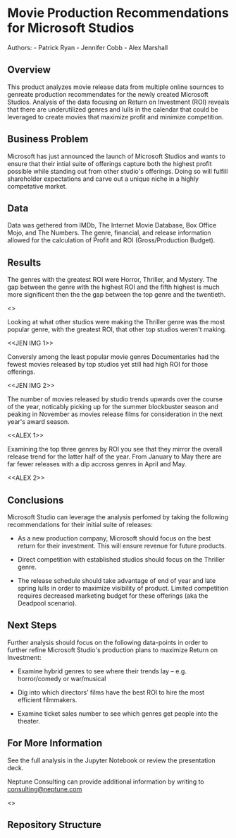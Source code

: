 # Movie Production Recommendations for Microsoft Studios #

Authors: 
    - Patrick Ryan
    - Jennifer Cobb
    - Alex Marshall

## Overview ##
This product analyzes movie release data from multiple online sournces to genreate production recommendates for the newly created Microsoft Studios. Analysis of the data focusing on Return on Investment (ROI) reveals that there are underutilized genres and lulls in the calendar that could be leveraged to create movies that maximize profit and minimize competition. 

## Business Problem ##
Microsoft has just announced the launch of Microsoft Studios and wants to ensure that their intial suite of offerings capture both the highest profit possible while standing out from other studio's offerings. Doing so will fulfill shareholder expectations and carve out a unique niche in a highly competative market. 

## Data ##
Data was gethered from IMDb, The Internet Movie Database, Box Office Mojo, and The Numbers. The genre, financial, and release information allowed for the calculation of Profit and ROI (Gross/Production Budget).

## Results ##

The genres with the greatest ROI were Horror, Thriller, and Mystery. The gap between the genre with the highest ROI and the fifth highest is much more significent then the the gap between the top genre and the twentieth.

<<PATRICK IMG>>

Looking at what other studios were making the Thriller genre was the most popular genre, with the greatest ROI, that other top studios weren't making.

<<JEN IMG 1>>

Conversly among the least popular movie genres Documentaries had the fewest movies released by top studios yet still had high ROI for those offerings. 

<<JEN IMG 2>>

The number of movies released by studio trends upwards over the course of the year, noticably picking up for the summer blockbuster season and peaking in November as movies release films for consideration in the next year's award season.

<<ALEX 1>>

Examining the top three genres by ROI you see that they mirror the overall release trend for the latter half of the year.  From January to May there are far fewer releases with a dip accross genres in April and May.

<<ALEX 2>>

## Conclusions ##
Microsoft Studio can leverage the analysis perfomed by taking the following recommendations for their initial suite of releases:

- As a new production company, Microsoft should focus on the best return for their investment. This will ensure revenue for future products.

- Direct competition with established studios should focus on the Thriller genre.

- The release schedule should take advantage of end of year and late spring lulls in order to maximize visibility of product. Limited competition requires decreased marketing budget for these offerings (aka the Deadpool scenario). 
## Next Steps ##

Further analysis should focus on the following data-points in order to further refine Microsoft Studio's production plans to maximize Return on Investment:

- Examine hybrid genres to see where their trends lay – e.g. horror/comedy or war/musical

- Dig into which directors’ films have the best ROI to hire the most efficient filmmakers.

- Examine ticket sales number to see which genres get people into the theater.

## For More Information ##

See the full analysis in the Jupyter Notebook or review the presentation deck.

Neptune Consulting can provide additional information by writing to consulting@neptune.com

<<LOGO>>

## Repository Structure ##